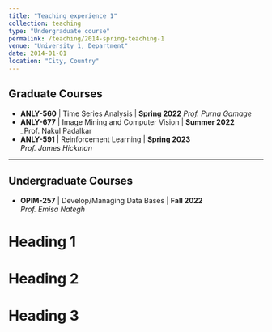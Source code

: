 ```yaml
---
title: "Teaching experience 1"
collection: teaching
type: "Undergraduate course"
permalink: /teaching/2014-spring-teaching-1
venue: "University 1, Department"
date: 2014-01-01
location: "City, Country"
---
```


## Graduate Courses
- **ANLY-560** | Time Series Analysis                                                | **Spring 2022** 
  _Prof. Purna Gamage_
- **ANLY-677** | Image Mining and Computer Vision                                    | **Summer 2022**  
  _Prof. Nakul Padalkar
- **ANLY-591** | Reinforcement Learning                                              | **Spring 2023**  
  _Prof. James Hickman_
---

## Undergraduate Courses
- **OPIM-257** | Develop/Managing Data Bases                                         | **Fall 2022**  
  _Prof. Emisa Nategh_

Heading 1
======

Heading 2
======

Heading 3
======
